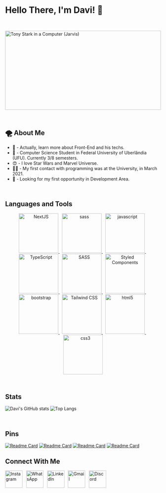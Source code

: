 
# Hello There, I'm Davi! 👋
&nbsp;

<div>
    <img align="center" alt="Tony Stark in a Computer (Jarvis)" src="https://64.media.tumblr.com/32bcb136dd2df1db7b45b79f279c920e/44d27a9d46b35df3-7b/s500x750/fa0e3124b119e92be00c3a32835ff8925ed7e017.gifv" height=256px width=100%>
</div>

&nbsp;

## 🌪 About Me

* 🧠 - Actually, learn more about Front-End and his techs.
* 📙 - Computer Science Student in Federal University of Uberlândia (UFU). Currently 3/8 semesters.
* 😍 - I love Star Wars and Marvel Universe.
* 👨‍💻 - My first contact with programming was at the University, in March 2021.
* 🔎 - Looking for my first opportunity in Development Area.

&nbsp;
## Languages and Tools

<p align="center"> 
    <a href="https://nextjs.org/" target="_blank" rel="noreferrer"> <img src="https://github.com/rahuldkjain/github-profile-readme-generator/blob/master/src/images/icons/StaticSiteGenerators/nextjs.svg" alt="NextJS" width="128" height="128"/> </a>
    &nbsp; 
    <a href="https://pt-br.reactjs.org/" target="_blank" rel="noreferrer"> <img src="https://i.giphy.com/media/eNAsjO55tPbgaor7ma/200w.webp" alt="sass" width="128" height="128"/> </a> 
    &nbsp;
    <a href="https://developer.mozilla.org/en-US/docs/Web/JavaScript" target="_blank" rel="noreferrer"> <img src="https://cdn.hashnode.com/res/hashnode/image/upload/v1622432919395/OStnZ-nKh.gif?auto=format,compress&gif-q=60&format=webm" alt="javascript" width="128" height="128"/> </a>
    &nbsp;
    <a href="https://www.typescriptlang.org/" target="_blank" rel="noreferrer"> <img src="https://github.com/rahuldkjain/github-profile-readme-generator/blob/master/src/images/icons/ProgrammingLanguages/typescript.svg" alt="TypeScript" width="128" height="128"/> </a>
    &nbsp;
    <a href="https://sass-lang.com/" target="_blank" rel="noreferrer"> <img src="https://github.com/rahuldkjain/github-profile-readme-generator/blob/master/src/images/icons/FrontendDevelopment/sass.svg" alt="SASS" width="128" height="128"/> </a>
    &nbsp;
    <a href="https://styled-components.com/" target="_blank" rel="noreferrer"> <img src="https://raw.githubusercontent.com/styled-components/brand/master/styled-components.png" alt="Styled Components" width="128" height="128"/> </a> 
     &nbsp;
    <a href="https://getbootstrap.com/" target="_blank" rel="noreferrer"> <img src="https://media4.giphy.com/media/Sr8xDpMwVKOHUWDVRD/giphy.gif?cid=790b761179b71102898d646d04e8de917c7cee968266ce9a&rid=giphy.gif&ct=s" alt="bootstrap" width="128" height="128"/> </a>
    &nbsp;
    <a href="https://tailwindcss.com/" target="_blank" rel="noreferrer"> <img src="https://github.com/rahuldkjain/github-profile-readme-generator/blob/master/src/images/icons/FrontendDevelopment/tailwind.svg" alt="Tailwind CSS" width="128" height="128"/> </a> 
     &nbsp;
    <a href="https://www.w3.org/html/" target="_blank" rel="noreferrer"> <img src="https://media2.giphy.com/media/XAxylRMCdpbEWUAvr8/giphy.gif?cid=790b7611f5b78cee6d0974fcfc7c0c723b1c600346853961&rid=giphy.gif&ct=s" alt="html5" width="128" height="128"/> </a>
    &nbsp;
    <a href="https://www.w3schools.com/css/" target="_blank" rel="noreferrer"> <img src="https://media4.giphy.com/media/fsEaZldNC8A1PJ3mwp/giphy.gif" alt="css3" width="128" height="128"/> </a>
</p>

&nbsp;
## Stats

![Davi's GitHub stats](https://github-readme-stats.vercel.app/api?username=davilacerda&count_private=true&theme=tokyonight&hide=stars,prs&border_color=0f0f0f&show_icons=true)
![Top Langs](https://github-readme-stats.vercel.app/api/top-langs/?username=davilacerda&theme=tokyonight&border_color=0f0f0f&layout=compact)

&nbsp;
## Pins

[![Readme Card](https://github-readme-stats.vercel.app/api/pin/?username=davilacerda&repo=disneyplus-nextjs&theme=tokyonight&border_color=0f0f0f)](https://github.com/DaviLacerda/disneyplus-nextjs)
[![Readme Card](https://github-readme-stats.vercel.app/api/pin/?username=davilacerda&repo=randomify&theme=tokyonight&border_color=0f0f0f)](https://github.com/DaviLacerda/randomify)
[![Readme Card](https://github-readme-stats.vercel.app/api/pin/?username=davilacerda&repo=ballerini_devs&theme=tokyonight&border_color=0f0f0f)](https://github.com/DaviLacerda/ballerini_devs)
[![Readme Card](https://github-readme-stats.vercel.app/api/pin/?username=davilacerda&repo=my-portfolio&theme=tokyonight&border_color=0f0f0f)](https://github.com/davilacerda/my-portfolio)

## Connect With Me

<p align="left">
    <a href="https://instagram.com/davi.frontend" target="blank"><img align="center" src="https://raw.githubusercontent.com/rahuldkjain/github-profile-readme-generator/master/src/images/icons/Social/instagram.svg" alt="Instagram" height="56" width="56"/></a>
    &nbsp;
    <a href="https://api.whatsapp.com/send?phone=5534992750234&text=Ol%C3%A1%20Davi%2C%20tudo%20bem%3F" target="blank"><img align="center" src="https://github.com/rahuldkjain/github-profile-readme-generator/blob/master/src/images/icons/Social/whatsapp.svg" alt="WhatsApp" height="56" width="56"/></a>
    &nbsp;
    <a href="https://linkedin.com/in/davi16lacerda" target="blank"><img align="center" src="https://raw.githubusercontent.com/rahuldkjain/github-profile-readme-generator/master/src/images/icons/Social/linked-in-alt.svg" alt="LinkedIn" height="56" width="56"/></a>
    &nbsp;
    <a href="mailto:davi16lacerda@gmail.com?subject=Digite%20o%20assunto%20aqui" target="blank"><img align="center" src="https://cdn-icons-png.flaticon.com/512/281/281769.png" alt="Gmail" height="56" width="56"/></a>
    &nbsp;
    <a href="https://discord.gg/dxvi#4854" target="blank"><img align="center" src="https://raw.githubusercontent.com/rahuldkjain/github-profile-readme-generator/master/src/images/icons/Social/discord.svg" alt="Discord" height="56" width="56"/></a>
</p>

&nbsp;
